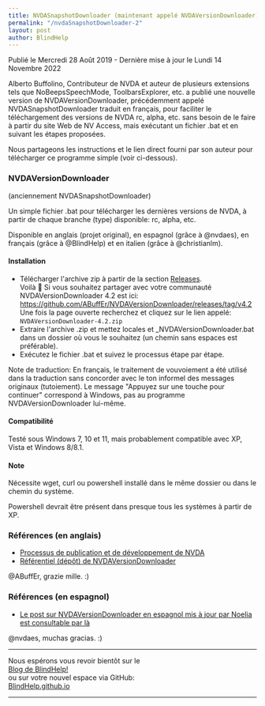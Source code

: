 ```yaml
---
title: NVDASnapshotDownloader (maintenant appelé NVDAVersionDownloader) grâce à Alberto Buffolino
permalink: "/nvdaSnapshotDownloader-2"
layout: post
author: BlindHelp
---
```


<footer>Publié le Mercredi 28 Août 2019 - Dernière mise à jour le Lundi 14 Novembre 2022</footer>

Alberto Buffolino, Contributeur de NVDA et auteur de plusieurs extensions tels que NoBeepsSpeechMode, ToolbarsExplorer, etc. a publié une nouvelle version de NVDAVersionDownloader, précédemment appelé NVDASnapshotDownloader traduit en français, pour faciliter le téléchargement des versions de NVDA rc, alpha, etc. sans besoin de le faire à partir du site Web de NV Access, mais exécutant un fichier .bat et en suivant les étapes proposées.

Nous partageons les instructions et le lien direct fourni par son auteur pour télécharger ce programme simple (voir ci-dessous).

### NVDAVersionDownloader
(anciennement NVDASnapshotDownloader)

Un simple fichier .bat pour télécharger les dernières versions de NVDA, à partir de chaque branche (type) disponible: rc, alpha, etc.

Disponible en anglais (projet original), en espagnol (grâce à @nvdaes), en français (grâce à @BlindHelp) et  en italien (grâce à @christianlm).

#### Installation

- Télécharger l'archive zip à partir de la section [Releases](https://github.com/ABuffEr/NVDAVersionDownloader/releases).    
Voilà 🙂 Si vous souhaitez partager avec votre communauté NVDAVersionDownloader 4.2 est ici: <https://github.com/ABuffEr/NVDAVersionDownloader/releases/tag/v4.2>    
Une fois la page ouverte recherchez et cliquez sur le lien appelé:    
`NVDAVersionDownloader-4.2.zip`    
- Extraire l'archive .zip et mettez locales et _NVDAVersionDownloader.bat dans un dossier où vous le souhaitez (un chemin sans espaces est préférable).
- Exécutez le fichier .bat et suivez le processus étape par étape.

Note de traduction: En français, le traitement de vouvoiement a été utilisé dans la traduction sans concorder avec le ton informel des messages originaux (tutoiement). Le message "Appuyez sur une touche pour continuer" correspond à Windows, pas au programme NVDAVersionDownloader lui-même.

#### Compatibilité

Testé sous Windows 7, 10 et 11, mais probablement compatible avec XP, Vista et Windows 8/8.1.

#### Note

Nécessite  wget, curl ou powershell installé dans le même dossier ou dans le chemin du système.

Powershell devrait être présent dans presque tous les systèmes à partir de XP.

### Références (en anglais)

- [Processus de publication et de développement de NVDA](https://github.com/nvaccess/nvda/wiki/ReleaseProcess)
- [Référentiel (dépôt) de NVDAVersionDownloader](https://github.com/ABuffEr/NVDAVersionDownloader)

@ABuffEr, <span lang="it">grazie mille</span>. :)

### Références (en espagnol)

- [Le post sur NVDAVersionDownloader en espagnol mis à jour par Noelia est consultable par là](https://nvdaes.github.io/nvdaSnapshotDownloader-2)

@nvdaes, <span lang="es">muchas gracias</span>. :)

---

Nous espérons vous revoir bientôt sur le      
[Blog de BlindHelp!](http://blindhelp.blogspot.fr/)                    
ou sur  votre nouvel espace via GitHub:                     
[BlindHelp.github.io](https://blindhelp.github.io)                    

---